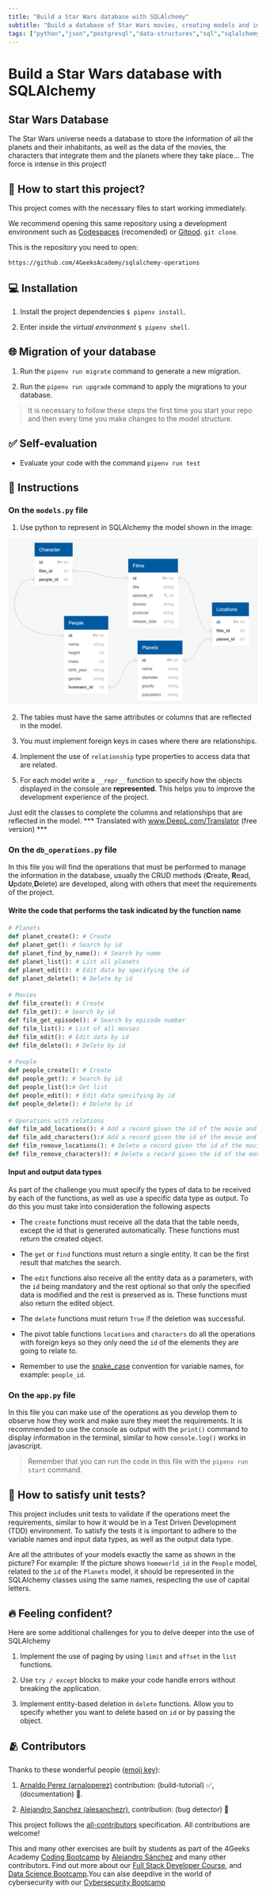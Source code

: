 ```yaml
---
title: "Build a Star Wars database with SQLAlchemy"
subtitle: "Build a database of Star Wars movies, creating models and implementing relationships. Learn how to perform CRUD operations with SQLAlchemy."
tags: ["python","json","postgresql","data-structures","sql","sqlalchemy"]
---
```


<!--hide-->
# Build a Star Wars database with SQLAlchemy
<!--endhide-->

## Star Wars Database
The Star Wars universe needs a database to store the information of all the planets and their inhabitants, as well as the data of the movies, the characters that integrate them and the planets where they take place... The force is intense in this project!

## 🌱 How to start this project?

This project comes with the necessary files to start working immediately.

We recommend opening this same repository using a development environment such as [Codespaces](https://4geeks.com/lesson/what-is-github-codespaces) (recomended) or [Gitpod](https://4geeks.com/lesson/how-to-use-gitpod).  `git clone`.

This is the repository you need to open:

```txt
https://github.com/4GeeksAcademy/sqlalchemy-operations
```

## 💻 Installation

1. Install the project dependencies `$ pipenv install`.

2. Enter inside the *virtual environment* `$ pipenv shell`.

## 🌐 Migration of your database

1. Run the `pipenv run migrate` command to generate a new migration.

2. Run the `pipenv run upgrade` command to apply the migrations to your database.

> It is necessary to follow these steps the first time you start your repo and then every time you make changes to the model structure.

## ✅ Self-evaluation

+ Evaluate your code with the command `pipenv run test`

## 📝 Instructions

### On the `models.py` file

1. Use python to represent in SQLAlchemy the model shown in the image:

![Star Wars database model](https://raw.githubusercontent.com/4GeeksAcademy/sqlalchemy-operations/master/docs/assets/model.png)

2. The tables must have the same attributes or columns that are reflected in the model.

3. You must implement foreign keys in cases where there are relationships.

4. Implement the use of `relationship` type properties to access data that are related.

5. For each model write a `__repr__` function to specify how the objects displayed in the console are **represented**. This helps you to improve the development experience of the project.

Just edit the classes to complete the columns and relationships that are reflected in the model.
*** Translated with www.DeepL.com/Translator (free version) ***



### On the `db_operations.py` file

In this file you will find the operations that must be performed to manage the information in the database, usually the CRUD methods (**C**reate, **R**ead, **U**pdate,**D**elete) are developed, along with others that meet the requirements of the project.

#### Write the code that performs the task indicated by the function name

```python
# Planets
def planet_create(): # Create
def planet_get(): # Search by id
def planet_find_by_name(): # Search by name
def planet_list(): # List all planets
def planet_edit(): # Edit data by specifying the id
def planet_delete(): # Delete by id

# Movies
def film_create(): # Create
def film_get(): # Search by id
def film_get_episode(): # Search by episode number
def film_list(): # List of all movies
def film_edit(): # Edit data by id
def film_delete(): # Delete by id

# People
def people_create(): # Create
def people_get(): # Search by id
def people_list():# Get list
def people_edit(): # Edit data specifying by id
def people_delete(): # Delete by id

# Operations with relations
def film_add_locations(): # Add a record given the id of the movie and the id of the planet
def film_add_characters():# Add a record given the id of the movie and the id of the person
def film_remove_locations(): # Delete a record given the id of the movie and the id of the planet
def film_remove_characters(): # Delete a record given the id of the movie and the id of the person
```

#### Input and output data types

As part of the challenge you must specify the types of data to be received by each of the functions, as well as use a specific data type as output. To do this you must take into consideration the following aspects

- The `create` functions must receive all the data that the table needs, except the id that is generated automatically. These functions must return the created object.

- The `get` or `find` functions must return a single entity. It can be the first result that matches the search.

- The `edit` functions also receive all the entity data as a parameters, with the `id` being mandatory and the rest optional so that only the specified data is modified and the rest is preserved as is. These functions must also return the edited object.

- The `delete` functions must return `True` if the deletion was successful.

- The pivot table functions `locations` and `characters` do all the operations with foreign keys so they only need the `id` of the elements they are going to relate to.
- Remember to use the [snake_case](https://wikipedia.org/wiki/Snake_case) convention for variable names, for example: `people_id`.

### On the `app.py` file

In this file you can make use of the operations as you develop them to observe how they work and make sure they meet the requirements. It is recommended to use the console as output with the `print()` command to display information in the terminal, similar to how `console.log()` works in javascript.

> Remember that you can run the code in this file with the `pipenv run start` command.


## 🧪 How to satisfy unit tests?

This project includes unit tests to validate if the operations meet the requirements, similar to how it would be in a Test Driven Development (TDD) environment. To satisfy the tests it is important to adhere to the variable names and input data types, as well as the output data type.

Are all the attributes of your models exactly the same as shown in the picture? For example: If the picture shows `homeworld_id` in the `People` model, related to the `id` of the `Planets` model, it should be represented in the SQLAlchemy classes using the same names, respecting the use of capital letters.

## 🔥 Feeling confident?

Here are some additional challenges for you to delve deeper into the use of SQLAlchemy

1. Implement the use of paging by using `limit` and `offset` in the `list` functions.

2. Use `try / except` blocks to make your code handle errors without breaking the application.

3. Implement entity-based deletion in `delete` functions. Allow you to specify whether you want to delete based on `id` or by passing the object.

<!-- hide -->

## 🫂 Contributors

Thanks to these wonderful people ([emoji key](https://github.com/kentcdodds/all-contributors#emoji-key)):

1. [Arnaldo Perez (arnaloperez)](https://github.com/arnaloperez) contribution: (build-tutorial) ✅, (documentation) 📖.
  
2. [Alejandro Sanchez (alesanchezr)](https://github.com/alesanchezr),  contribution: (bug detector) 🐛


This project follows the [all-contributors](https://github.com/kentcdodds/all-contributors) specification. All contributions are welcome!

This and many other exercises are built by students as part of the 4Geeks Academy [Coding Bootcamp](https://4geeksacademy.com/us/coding-bootcamp) by [Alejandro Sánchez](https://twitter.com/alesanchezr) and many other contributors. Find out more about our [Full Stack Developer Course](https://4geeksacademy.com/us/coding-bootcamps/part-time-full-stack-developer), and  [Data Science Bootcamp](https://4geeksacademy.com/us/coding-bootcamps/datascience-machine-learning).You can alse deepdive in the world of cybersecurity with our [Cybersecurity Bootcamp](https://4geeksacademy.com/us/coding-bootcamps/cybersecurity)
<!-- endhide -->